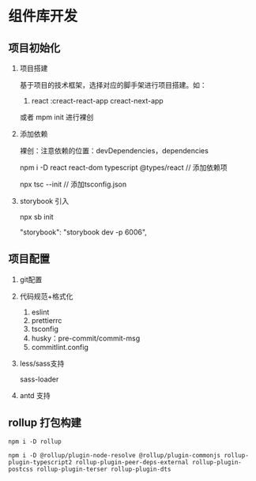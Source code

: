 # 组件库开发

## 项目初始化

1. 项目搭建

   基于项目的技术框架，选择对应的脚手架进行项目搭建。如：

   1. react :creact-react-app creact-next-app

   或者 mpm init 进行裸创

2. 添加依赖

   裸创：注意依赖的位置：devDependencies，dependencies

   npm i -D react react-dom typescript @types/react // 添加依赖项

   npx tsc --init // 添加tsconfig.json

3. storybook 引入

   npx sb init

   "storybook": "storybook dev -p 6006",

## 项目配置

1. git配置
2. 代码规范+格式化

   1. eslint
   2. prettierrc
   3. tsconfig
   4. husky：pre-commit/commit-msg
   5. commitlint.config

3. less/sass支持

   sass-loader

4. antd 支持

## rollup 打包构建

    npm i -D rollup

    npm i -D @rollup/plugin-node-resolve @rollup/plugin-commonjs rollup-plugin-typescript2 rollup-plugin-peer-deps-external rollup-plugin-postcss rollup-plugin-terser rollup-plugin-dts
